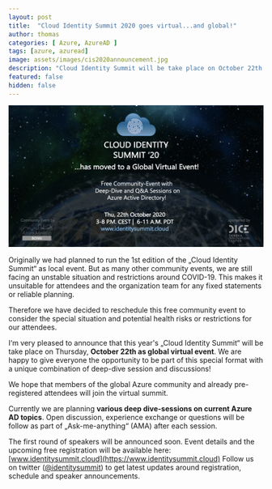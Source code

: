 ```yaml
---
layout: post
title:  "Cloud Identity Summit 2020 goes virtual...and global!"
author: thomas
categories: [ Azure, AzureAD ]
tags: [azure, azuread]
image: assets/images/cis2020announcement.jpg
description: "Cloud Identity Summit will be take place on October 22th as global virtual event. Find out more about this free Azure community event in my latest announcement."
featured: false
hidden: false
---
```


![](../2020-07-15-cloud-identity-summit-goes-virtual/cis_2020_virtual_announcement.png)

Originally we had planned to run the 1st edition of the „Cloud Identity Summit“ as local event.
But as many other community events, we are still facing an unstable situation and restrictions around COVID-19. This makes it unsuitable for attendees and the organization team for any fixed statements or reliable planning.

Therefore we have decided to reschedule this free community event to consider the special situation and potential health risks or restrictions for our attendees. 

I‘m very pleased to announce that this year's „Cloud Identity Summit“ will be take place on Thursday, **October 22th as global virtual event**. We are happy to give everyone the opportunity to be part of this special format with a unique combination of deep-dive session and discussions!

We hope that members of the global Azure community and already pre-registered attendees will join the virtual summit.

Currently we are planning **various deep dive-sessions on current Azure AD topics**. Open discussion, experience exchange or questions will be follow as part of „Ask-me-anything“ (AMA) after each session.

The first round of speakers will be announced soon.
Event details and the upcoming free registration will be available here: [www.identitysummit.cloud](https://www.identitysummit.cloud)
Follow us on twitter ([@identitysummit](https://twitter.com/identitysummit)) to get latest updates around registration, schedule and speaker announcements.
